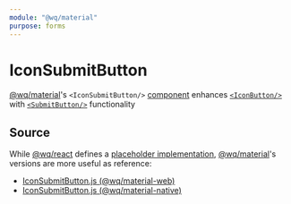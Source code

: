 ```yaml
---
module: "@wq/material"
purpose: forms
---
```


# IconSubmitButton

[@wq/material]'s `<IconSubmitButton/>` [component][index] enhances [`<IconButton/>`][IconButton] with [`<SubmitButton/>`][SubmitButton] functionality

## Source

While [@wq/react] defines a [placeholder implementation][react-src], [@wq/material]'s versions are more useful as reference:

 * [IconSubmitButton.js (@wq/material-web)][material-web-src]
 * [IconSubmitButton.js (@wq/material-native)][material-native-src]


[index]: ./index.md
[@wq/react]: ../@wq/react.md
[@wq/material]: ../@wq/material.md
[IconButton]: ./IconButton.md
[SubmitButton]: ./SubmitButton.md
[react-src]: https://github.com/wq/wq.app/blob/main/packages/react/src/components/IconSubmitButton.js
[material-web-src]: https://github.com/wq/wq.app/blob/main/packages/material-web/src/components/IconSubmitButton.js
[material-native-src]: https://github.com/wq/wq.app/blob/main/packages/material-native/src/components/IconSubmitButton.js
